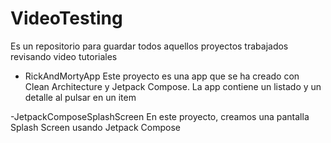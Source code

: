 # VideoTesting
Es un repositorio para guardar todos aquellos proyectos trabajados revisando video tutoriales

- RickAndMortyApp
Este proyecto es una app que se ha creado con Clean Architecture y Jetpack Compose. La app contiene un listado y un detalle al pulsar en un item

-JetpackComposeSplashScreen
En este proyecto, creamos una pantalla Splash Screen usando Jetpack Compose
